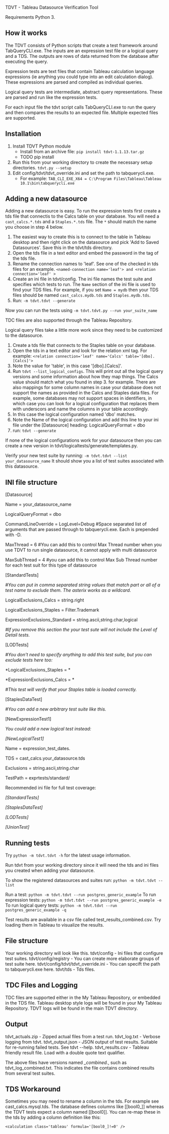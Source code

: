 TDVT - Tableau Datasource Verification Tool

Requirements
    Python 3.

How it works
---------------
The TDVT consists of Python scripts that create a test framework around TabQueryCLI.exe. The inputs are an expression test file or a logical query and a TDS. The outputs are rows of data returned from the database after executing the query.

Expression tests are text files that contain Tableau calculation language expressions (ie anything you could type into an edit calculation dialog). These expressions are parsed and compiled as individual queries.

Logical query tests are intermediate, abstract query representations. These are parsed and run like the expression tests.

For each input file the tdvt script calls TabQueryCLI.exe to run the query and then compares the results to an expected file. Multiple expected files are supported.


Installation
---------------

1. Install TDVT Python module
    * Install from an archive file: `pip install tdvt-1.1.13.tar.gz`
    * TODO pip install
2. Run this from your working directory to create the necessary setup directories.
    `tdvt.py --setup`
3. Edit config/tdvt/tdvt_override.ini and set the path to tabquerycli.exe.
    * For example: `TAB_CLI_EXE_X64 = C:\Program Files\Tableau\Tableau 10.1\bin\tabquerycli.exe` 


Adding a new datasource
---------------
Adding a new datasource is easy. To run the expression tests first create a tds file that connectis to the Calcs table on your database.
You will need a `cast_calcs.*.tds` and a `Staples.*.tds` file. The `*` should match the name you choose in step 4 below.

1. The easiest way to create this is to connect to the table in Tableau desktop and then right click on the datasource and pick 'Add to Saved Datasources'. Save this in the tdvt/tds directory.
2. Open the tds file in a text editor and embed the password in the <connection> tag of the tds file.
3. Rename the connection names to 'leaf'. See one of the checked in tds files for an example. `<named-connection name='leaf'> and <relation connection='leaf' >`
4. Create an ini file in tdvt/config. The ini file names the test suite and specifies which tests to run. The `Name` section of the ini file is used to find your TDS files. For example, if you set `Name = mydb` then your TDS files should be named `cast_calcs.mydb.tds` and `Staples.mydb.tds`.
5. Run: `-m tdvt.tdvt --generate`

Now you can run the tests using `-m tdvt.tdvt.py --run your_suite_name`

TDC files are also supported through the Tableau Repository.

Logical query files take a little more work since they need to be customized to the datasource. 
1. Create a tds file that connects to the Staples table on your database.
2. Open the tds in a text editor and look for the relation xml tag. For example: `<relation connection='leaf' name='Calcs' table='[dbo].[Calcs]'>`
3. Note the value for 'table', in this case '[dbo].[Calcs]'.
4. Run `tdvt --list_logical_configs`. This will print out all the logical query versions and some information about how they map things. The Calcs value should match what you found in step 3. for example. There are also mappings for some column names in case your database does not support the names as provided in the Calcs and Staples data files. For example, some databases may not support spaces in identifiers, in which case you can look for a logical configuration that replaces them with underscors and name the columns in your table accordingly.
4. In this case the logical configuration named 'dbo' matches.
5. Note the Name of the logical configuration and add this line to your ini file under the [Datasource] heading: LogicalQueryFormat = dbo
6. run: `tdvt --generate`

If none of the logical configurations work for your datasource then you can create a new version in tdvt/logicaltests/generate/templates.py.

Verify your new test suite by running: `-m tdvt.tdvt --list your_datasource_name`
It should show you a list of test suites associated with this datasource.

INI file structure
---------------
[Datasource]

Name = your_datasource_name

LogicalQueryFormat = dbo

CommandLineOverride = LogLevel=Debug #Space separated list of arguments that are passed through to tabquerycli.exe. Each is prepended with -D.

MaxThread = 6   #You can add this to control Max Thread number when you use TDVT to run single datasource, it cannot apply with multi datasource

MaxSubThread = 4    #you can add this to control Max Sub Thread number for each test suit for this type of datasource

[StandardTests]

*\#You can put in comma separated string values that match part or all of a test name to exclude them. The asterix works as a wildcard.*

LogicalExclusions_Calcs = string.right

LogicalExclusions_Staples = Filter.Trademark

ExpressionExclusions_Standard = string.ascii,string.char,logical

*#If you remove this section the your test sute will not include the Level of Detail tests.*

[LODTests]

*\#You don't need to specify anything to add this test suite, but you can exclude tests here too:*

*LogicalExclusions_Staples = *

*ExpressionExclusions_Calcs = *

*#This test will verify that your Staples table is loaded correctly.* 

[StaplesDataTest]

*\#You can add a new arbitrary test suite like this.*

[NewExpressionTest1]

*You could add a new logical test instead:*

*[NewLogicalTest1]*

Name = expression_test_dates.

TDS = cast_calcs.your_datasource.tds

Exclusions = string.ascii,string.char

TestPath = exprtests/standard/

Recommended ini file for full test coverage:

*[StandardTests]*

*[StaplesDataTest]*

*[LODTests]*

*[UnionTest]*

Running tests
---------------
Try `python -m tdvt.tdvt -h` for the latest usage information.

Run tdvt from your working directory since it will need the tds and ini files you created when adding your datasource.

To show the registered datasources and suites run: `python -m tdvt.tdvt --list`

Run a test:
`python -m tdvt.tdvt --run postgres_generic_example`
To run expression tests:
`python -m tdvt.tdvt --run postgres_generic_example -e`
To run logical query tests:
`python -m tdvt.tdvt --run postgres_generic_example -q`

Test results are available in a csv file called test_results_combined.csv. Try loading them in Tableau to visualize the results.


File structure
---------------
Your working directory will look like this.
        tdvt/config - Ini files that configure test suites.
        tdvt/config/registry - You can create more elaborate groups of test suite here.
        tdvt/config/tdvt/tdvt_override.ini - You can specift the path to tabquerycli.exe here.
        tdvt/tds - Tds files.

TDC Files and Logging
---------------
TDC files are supported either in the My Tableau Repository, or embedded in the TDS file.
Tableau desktop style logs will be found in your My Tableau Repository. TDVT logs will be found in the main TDVT directory.

Output
---------------
tdvt_actuals.zip - Zipped actual files from a test run.
tdvt_log.txt - Verbose logging from tdvt.
tdvt_output.json - JSON output of test results. Suitable for re-running failed tests. See tdvt --help.
tdvt_results.csv - Tableau friendly result file. Load with a double quote text qualifier.

The above files have versions named *_combined.*, such as tdvt_log_combined.txt. This indicates the file contains combined results from several test suites.

TDS Workaround
---------------
Sometimes you may need to rename a column in the tds. For example see cast_calcs.mysql.tds. The database defines columns like [[bool0_]] whereas the TDVT tests expect a column named [[bool0]]. You can re-map these in the tds by adding a column definition like this:

<column datatype='boolean' name='[bool0]' role='dimension' type='nominal'>

    <calculation class='tableau' formula='[bool0_]!=0' />

</column>



